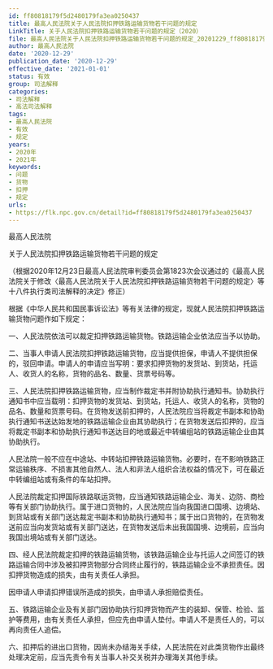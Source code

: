 ```yaml
---
id: ff80818179f5d2480179fa3ea0250437
title: 最高人民法院关于人民法院扣押铁路运输货物若干问题的规定
LinkTitle: 关于人民法院扣押铁路运输货物若干问题的规定（2020）
file: 最高人民法院关于人民法院扣押铁路运输货物若干问题的规定_20201229_ff80818179f5d2480179fa3ea0250437.docx
author: 最高人民法院
date: '2020-12-29'
publication_date: '2020-12-29'
effective_date: '2021-01-01'
status: 有效
group: 司法解释
categories:
- 司法解释
- 高法司法解释
tags:
- 最高人民法院
- 有效
- 规定
years:
- 2020年
- 2021年
keywords:
- 问题
- 货物
- 扣押
- 规定
urls:
- https://flk.npc.gov.cn/detail?id=ff80818179f5d2480179fa3ea0250437
---
```


最高人民法院

关于人民法院扣押铁路运输货物若干问题的规定

（根据2020年12月23日最高人民法院审判委员会第1823次会议通过的《最高人民法院关于修改〈最高人民法院关于人民法院扣押铁路运输货物若干问题的规定〉等十八件执行类司法解释的决定》修正）

根据《中华人民共和国民事诉讼法》等有关法律的规定，现就人民法院扣押铁路运输货物问题作如下规定：

一、人民法院依法可以裁定扣押铁路运输货物。铁路运输企业依法应当予以协助。

二、当事人申请人民法院扣押铁路运输货物，应当提供担保，申请人不提供担保的，驳回申请。申请人的申请应当写明：要求扣押货物的发货站、到货站，托运人、收货人的名称，货物的品名、数量、货票号码等。

三、人民法院扣押铁路运输货物，应当制作裁定书并附协助执行通知书。协助执行通知书中应当载明：扣押货物的发货站、到货站，托运人、收货人的名称，货物的品名、数量和货票号码。在货物发送前扣押的，人民法院应当将裁定书副本和协助执行通知书送达始发地的铁路运输企业由其协助执行；在货物发送后扣押的，应当将裁定书副本和协助执行通知书送达目的地或最近中转编组站的铁路运输企业由其协助执行。

人民法院一般不应在中途站、中转站扣押铁路运输货物。必要时，在不影响铁路正常运输秩序、不损害其他自然人、法人和非法人组织合法权益的情况下，可在最近中转编组站或有条件的车站扣押。

人民法院裁定扣押国际铁路联运货物，应当通知铁路运输企业、海关、边防、商检等有关部门协助执行。属于进口货物的，人民法院应当向我国进口国境、边境站、到货站或有关部门送达裁定书副本和协助执行通知书；属于出口货物的，在货物发送前应当向发货站或有关部门送达，在货物发送后未出我国国境、边境前，应当向我国出境站或有关部门送达。

四、经人民法院裁定扣押的铁路运输货物，该铁路运输企业与托运人之间签订的铁路运输合同中涉及被扣押货物部分合同终止履行的，铁路运输企业不承担责任。因扣押货物造成的损失，由有关责任人承担。

因申请人申请扣押错误所造成的损失，由申请人承担赔偿责任。

五、铁路运输企业及有关部门因协助执行扣押货物而产生的装卸、保管、检验、监护等费用，由有关责任人承担，但应先由申请人垫付。申请人不是责任人的，可以再向责任人追偿。

六、扣押后的进出口货物，因尚未办结海关手续，人民法院在对此类货物作出最终处理决定前，应当先责令有关当事人补交关税并办理海关其他手续。
